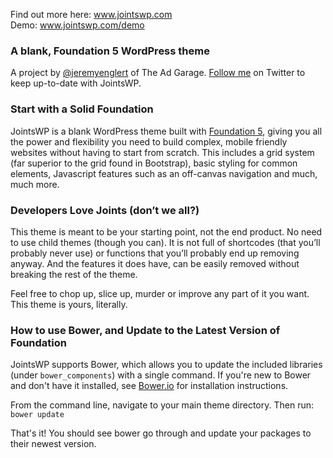 Find out more here: www.jointswp.com  
Demo: www.jointswp.com/demo

### A blank, Foundation 5 WordPress theme 
A project by [@jeremyenglert](https://twitter.com/jeremyenglert) of The Ad Garage. [Follow me](https://twitter.com/jeremyenglert) on Twitter to keep up-to-date with JointsWP.

### Start with a Solid Foundation
JointsWP is a blank WordPress theme built with [Foundation 5](http://foundation.zurb.com/), giving you all the power and flexibility you need to build complex, mobile friendly websites without having to start from scratch. This includes a grid system (far superior to the grid found in Bootstrap), basic styling for common elements, Javascript features such as an off-canvas navigation and much, much more.

### Developers Love Joints (don’t we all?)
This theme is meant to be your starting point, not the end product. No need to use child themes (though you can).  It is not full of shortcodes (that you’ll probably never use) or functions that you’ll probably end up removing anyway. And the features it does have, can be easily removed without breaking the rest of the theme.

Feel free to chop up, slice up, murder or improve any part of it you want. This theme is yours, literally.

### How to use Bower, and Update to the Latest Version of Foundation
JointsWP supports Bower, which allows you to update the included libraries (under `bower_components`) with a single command. If you're new to Bower and don't have it installed, see [Bower.io](http://bower.io/) for installation instructions. 

From the command line, navigate to your main theme directory. Then run:
`bower update`

That's it! You should see bower go through and update your packages to their newest version.
